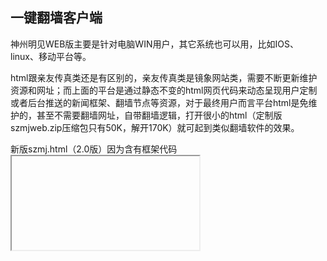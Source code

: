 ## 一键翻墙客户端

神州明见WEB版主要是针对电脑WIN用户，其它系统也可以用，比如IOS、linux、移动平台等。

html跟亲友传真类还是有区别的，亲友传真类是镜象网站类，需要不断更新维护资源和网址；而上面的平台是通过静态不变的html网页代码来动态呈现用户定制或者后台推送的新闻框架、翻墙节点等资源，对于最终用户而言平台html是免维护的，甚至不需要翻墙网址，自带翻墙逻辑，打开很小的html（定制版szmjweb.zip压缩包只有50K，解开170K）就可起到类似翻墙软件的效果。

新版szmj.html（2.0版）因为含有框架代码<iframe>，需要支持此代码的新浏览器才能够显示。新版szmj.html翻墙功能做了优化，并且增加了用二维码小助手定制的接口。如果是作为本地网页使用或者在http网站下部署，就只需要使用index.html一个文件，可以改名。

资源目录 UxfPa （如：http://www.szzd.org/UxfPa ）下载到的是随机化处理在线防封锁PWA版本，带使用说明，以后如果新的出来会同步更新。如果是在https网站下部署，需要把三个文件都上传到根目录或子目录，但不能改名。

新版szmj.html下载的网址；

https://j.mp/szmjweb

注：后台已经更新，增加了一键翻墙客户端数字目录12，指向新版szmj.html打包下载。

如：http://www.szzd.org/12

#### 示例：视频播放器真相内容定制
  
请用自由门无界破网打开查看二维码助手【3-2】广传平台 的示例。定制步骤如下：
  
1、下载一键翻墙客户端（ https://github.com/szmj0/update/blob/main/extras/SZZD_PC/szmjweb.zip ）即WEB版（广传平台）定制版，启用对content.json的支持
用记事本打开index.html，把  < img src="" id="c" rel="">  替换为  < img src="" id="c" rel=";;;content.json"> 

2、需要把多线路播放数据支持的player.html（ https://github.com/szmj0/update/blob/main/extras/SZZD_PC/player.html ）、demo.json（ https://github.com/szmj0/update/blob/main/extras/SZZD_PC/demo.json ）及相关媒体文件放入content.json所指定的目录才行，Player.html也可以独立下载使用。content.json内容修改为包含Player.html的位置，如：
jsonpCallback([
    {
        "title": "样例",
        "css": "background:linear-gradient
(#566AC9,#0A38C2); color:#FFF;",
        "list": [
            {"title": "Player", "url": 
"book_html/Player.html"}        ]
    }
]);

3、demo.json的内容可以是相对于Player.html所在目录的本地媒体文件，也可以是网络媒体文件，支持m3u8 流媒体、mp4等，在电脑和手机的 Chrome 测了可以在 Player 里播放。
 
注：

（1）添加m3u8的demo.json示例，请破网测试：
  
[code]
  jsonpCallback([
    {
        "title": "新唐人美东频道",
        "file": [
            "http://sfdcgf3.aoci.site/static/wRK5F/WAVVCBpRUBo/QVSo1/DewAWS9kAe/5lBQs/gHHEQQN8VCBzKCpvz.m3u8"
        ]
    }
]);[/code]
  
  
其中播放链接生成方法是先用二维码助手破网获取泛域名如上（*.aoci.site），再破网获取具体的新唐人直播频道如美东频道等，命令参数为：
*替代为任意字符的泛域名/v.php?id=ntdmd&action=text

（2）添加自定义播放链接的demo.json示例，请破网测试：
网址结尾不是 “.m3u8”也可能是 m3u8 格式，m3u8 格式的要把 http 改为 Http，也就是自定义。
  
jsonpCallback([
    {
        "title": "新唐人中国频道",
        "file": [
            "Http://sfdcgf3.aoci.site/Gh5fG",
            "Http://sfdcgf3.aoci.site/PxKWd",
                "Http://sfdcgf3.aoci.site/YtaWK"
              ]
    }
]);

如果知道海外正义媒体网络发布公开的播放链接，可以用此播放器隐藏真实的播放址及后缀特征来实现自定义真相播放。比如上面获取新唐人中国频道直播神州明见代理资源目录的命令参数示例（请破网查看）：
  
http://www.szzd.org/v.php?api=getid&url=http://cnhls.ntdtv.com/cn/live150/playlist.m3u8
得到页面ID Gh5fG
  
http://www.szzd.org/v.php?api=getid&url=http://cnhls.ntdtv.com/cn/live400/playlist.m3u8
得到页面ID PxKWd
  
http://www.szzd.org/v.php?api=getid&url=http://cnhls.ntdtv.com/cn/live800/playlist.m3u8
得到页面ID YtaWK



